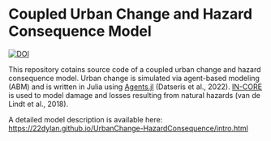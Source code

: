 # Coupled Urban Change and Hazard Consequence Model

[![DOI](https://zenodo.org/badge/419823119.svg)](https://zenodo.org/badge/latestdoi/419823119)

This repository cotains source code of a coupled urban change and hazard consequence model. Urban change is simulated via agent-based modeling (ABM) and is written in Julia using [Agents.jl](https://juliadynamics.github.io/Agents.jl/stable/) (Datseris et al., 2022). [IN-CORE](https://incore.ncsa.illinois.edu) is used to model damage and losses resulting from natural hazards (van de Lindt et al., 2018).


A detailed model description is available here: https://22dylan.github.io/UrbanChange-HazardConsequence/intro.html